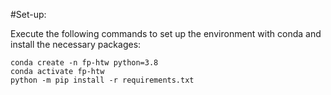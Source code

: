 #Set-up:

Execute the following commands to set up the environment with conda and install the necessary packages:
```
conda create -n fp-htw python=3.8
conda activate fp-htw
python -m pip install -r requirements.txt
```
